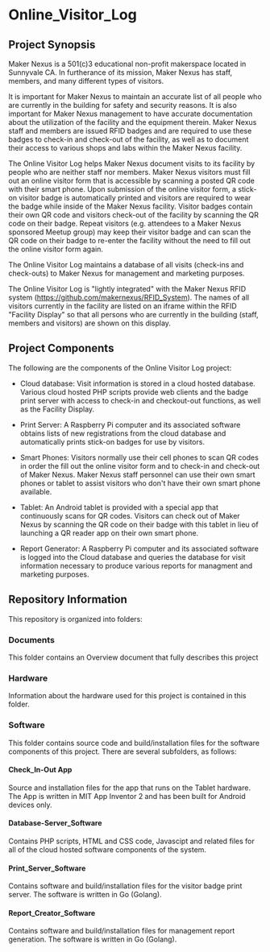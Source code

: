 # Online_Visitor_Log

## Project Synopsis
Maker Nexus is a 501(c)3 educational non-profit makerspace located in Sunnyvale CA.  In furtherance of its mission, Maker Nexus has staff, members, and many different types of visitors.

It is important for Maker Nexus to maintain an accurate list of all people who are currently in the building for safety and security reasons.  It is also important for Maker Nexus management to
have accurate documentation about the utilization of the facility and the equipment therein. Maker Nexus staff and members are issued RFID badges and are required to use these
badges to check-in and check-out of the facility, as well as to document their access to various shops and labs within the Maker Nexus facility.  

The Online Visitor Log helps Maker Nexus document visits to its facility by people who are neither staff nor members.  Maker Nexus visitors must fill out an online visitor form
that is accessible by scanning a posted QR code with their smart phone.  Upon submission of the online visitor form, a stick-on visitor badge is automatically printed and visitors are
required to wear the badge while inside of the Maker Nexus facility.  Visitor badges contain their own QR code and visitors check-out of the facility by scanning the QR code on their badge.
Repeat visitors (e.g. attendees to a Maker Nexus sponsored Meetup group) may keep their visitor badge and can scan the QR code on their badge to re-enter the facility without the need 
to fill out the online visitor form again.

The Online Visitor Log maintains a database of all visits (check-ins and check-outs) to Maker Nexus for management and marketing purposes.

The Online Visitor Log is "lightly integrated" with the Maker Nexus RFID system (https://github.com/makernexus/RFID_System).  The names of all visitors currently in the facility are listed
on an iframe within the RFID "Facility Display" so that all persons who are currently in the building (staff, members and visitors) are shown on this display.

## Project Components
The following are the components of the Online Visitor Log project:

- Cloud database:  Visit information is stored in a cloud hosted database.  Various cloud hosted PHP scripts provide web clients and the badge print server with access to check-in 
and checkout-out functions, as well as the Facility Display.

- Print Server:  A Raspberry Pi computer and its associated software obtains lists of new registrations from the cloud database and automatically prints stick-on badges for use by visitors.

- Smart Phones:  Visitors normally use their cell phones to scan QR codes in order the fill out the online visitor form and to check-in and check-out of Maker Nexus.  Maker Nexus staff personnel
can use their own smart phones or tablet to assist visitors who don't have their own smart phone available.

- Tablet:  An Android tablet is provided with a special app that continuously scans for QR codes.  Visitors can check out of Maker Nexus by scanning the QR code on their badge with this tablet in lieu
of launching a QR reader app on their own smart phone.

- Report Generator:  A Raspberry Pi computer and its associated software is logged into the Cloud database and queries the database for visit information necessary to produce various reports
for managment and marketing purposes.

## Repository Information
This repository is organized into folders:

### Documents
This folder contains an Overview document that fully describes this project

### Hardware
Information about the hardware used for this project is contained in this folder.

### Software
This folder contains source code and build/installation files for the software components of this project.  There are several subfolders, as follows:

#### Check_In-Out App
Source and installation files for the app that runs on the Tablet hardware.  The App is written in MIT App Inventor 2 and has been built for Android devices only.

#### Database-Server_Software
Contains PHP scripts, HTML and CSS code, Javascipt and related files for all of the cloud hosted software components of the system.

#### Print_Server_Software
Contains software and build/installation files for the visitor badge print server.  The software is written in Go (Golang).

#### Report_Creator_Software
Contains software and build/installation files for management report generation.  The software is written in Go (Golang).

